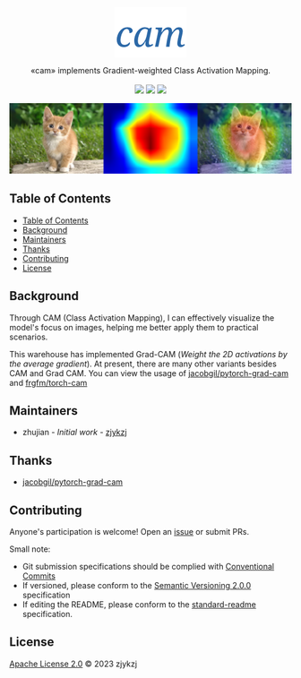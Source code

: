 <!-- <div align="right">
  Language:
    🇺🇸
  <a title="Chinese" href="./README.zh-CN.md">🇨🇳</a>
</div> -->

 <div align="center"><a title="" href="git@github.com:zjykzj/cam.git"><img align="center" src="./imgs/cam.png"></a></div>

<p align="center">
  «cam» implements Gradient-weighted Class Activation Mapping.
<br>
<br>
  <a href="https://github.com/RichardLitt/standard-readme"><img src="https://img.shields.io/badge/standard--readme-OK-green.svg?style=flat-square"></a>
  <a href="https://conventionalcommits.org"><img src="https://img.shields.io/badge/Conventional%20Commits-1.0.0-yellow.svg"></a>
  <a href="http://commitizen.github.io/cz-cli/"><img src="https://img.shields.io/badge/commitizen-friendly-brightgreen.svg"></a>
</p>

![](./imgs/cmp.jpg)

## Table of Contents

- [Table of Contents](#table-of-contents)
- [Background](#background)
- [Maintainers](#maintainers)
- [Thanks](#thanks)
- [Contributing](#contributing)
- [License](#license)

## Background

Through CAM (Class Activation Mapping), I can effectively visualize the model's focus on images, helping me better apply
them to practical scenarios.

This warehouse has implemented Grad-CAM (*Weight the 2D activations by the average gradient*). At present, there are
many other variants besides CAM and Grad CAM. You can view the usage
of [jacobgil/pytorch-grad-cam](https://github.com/jacobgil/pytorch-grad-cam)
and [frgfm/torch-cam](https://github.com/frgfm/torch-cam)

## Maintainers

* zhujian - *Initial work* - [zjykzj](https://github.com/zjykzj)

## Thanks

* [jacobgil/pytorch-grad-cam](https://github.com/jacobgil/pytorch-grad-cam)

## Contributing

Anyone's participation is welcome! Open an [issue](https://github.com/jacobgil/pytorch-grad-cam/issues) or submit PRs.

Small note:

* Git submission specifications should be complied
  with [Conventional Commits](https://www.conventionalcommits.org/en/v1.0.0-beta.4/)
* If versioned, please conform to the [Semantic Versioning 2.0.0](https://semver.org) specification
* If editing the README, please conform to the [standard-readme](https://github.com/RichardLitt/standard-readme)
  specification.

## License

[Apache License 2.0](LICENSE) © 2023 zjykzj